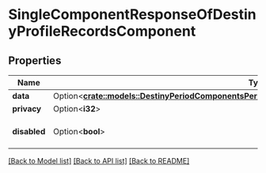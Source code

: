 # SingleComponentResponseOfDestinyProfileRecordsComponent

## Properties

Name | Type | Description | Notes
------------ | ------------- | ------------- | -------------
**data** | Option<[**crate::models::DestinyPeriodComponentsPeriodRecordsPeriodDestinyProfileRecordsComponent**](Destiny.Components.Records.DestinyProfileRecordsComponent.md)> |  | [optional]
**privacy** | Option<**i32**> |  | [optional]
**disabled** | Option<**bool**> | If true, this component is disabled. | [optional]

[[Back to Model list]](../README.md#documentation-for-models) [[Back to API list]](../README.md#documentation-for-api-endpoints) [[Back to README]](../README.md)


